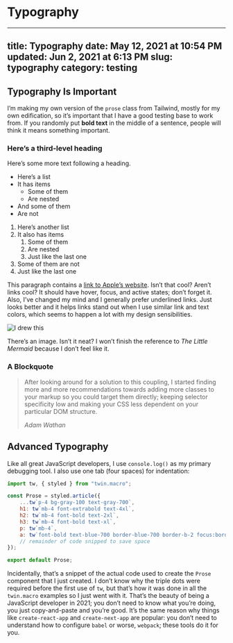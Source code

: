 # Typography

---
title: Typography
date: May 12, 2021 at 10:54 PM
updated: Jun 2, 2021 at 6:13 PM
slug: typography
category: testing
---

## Typography Is Important

I’m making my own version of the `prose` class from Tailwind, mostly for my own edification, so it’s important that I have a good testing base to work from. If you randomly put **bold text** in the middle of a sentence, people will think it means something important.

### Here’s a third-level heading

Here’s some more text following a heading.

- Here’s a list
- It has items
	- Some of them
	- Are nested
- And some of them
- Are not

1. Here’s another list
2. It also has items
	1. Some of them
	2. Are nested
	3. Just like the last one
3. Some of them are not
4. Just like the last one

This paragraph contains a [link to Apple’s website](https://www.apple.com "Apple"). Isn’t that cool? Aren’t links cool? It should have hover, focus, and active states; don’t forget it. Also, I’ve changed my mind and I generally prefer underlined links. Just looks better and it helps links stand out when I use similar link and text colors, which seems to happen a lot with my design sensibilities.

![I drew this](public/images/Snowy_Window.png "A cat peering out of a window into a blizzard")

There’s an image. Isn’t it neat? I won’t finish the reference to *The Little Mermaid* because I don’t feel like it.

### A Blockquote

> After looking around for a solution to this coupling, I started finding more and more recommendations towards adding more classes to your markup so you could target them directly; keeping selector specificity low and making your CSS less dependent on your particular DOM structure.
> 
> _Adam Wathan_

## Advanced Typography

Like all great JavaScript developers, I use `console.log()` as my primary debugging tool. I also use one tab (four spaces) for indentation:

```js
import tw, { styled } from "twin.macro";

const Prose = styled.article({
	...tw`p-4 bg-gray-100 text-gray-700`,
	h1: tw`mb-4 font-extrabold text-4xl`,
	h2: tw`mb-4 font-bold text-2xl`,
	h3: tw`mb-4 font-bold text-xl`,
	p: tw`mb-4`,
	a: tw`font-bold text-blue-700 border-blue-700 border-b-2 focus:border-b-4 hover:border-b-4 active:border-b-4 motion-safe:transition-all`
	// remainder of code snipped to save space
});

export default Prose;
```

Incidentally, that’s a snippet of the actual code used to create the `Prose` component that I just created. I don’t know why the triple dots were required before the first use of `tw`, but that’s how it was done in all the `twin.macro` examples so I just went with it. That’s the beauty of being a JavaScript developer in 2021; you don’t need to know what you’re doing, you just copy-and-paste and you’re good. It’s the same reason why things like `create-react-app` and `create-next-app` are popular: you don’t need to understand how to configure `babel` or worse, `webpack`; these tools do it for you.
